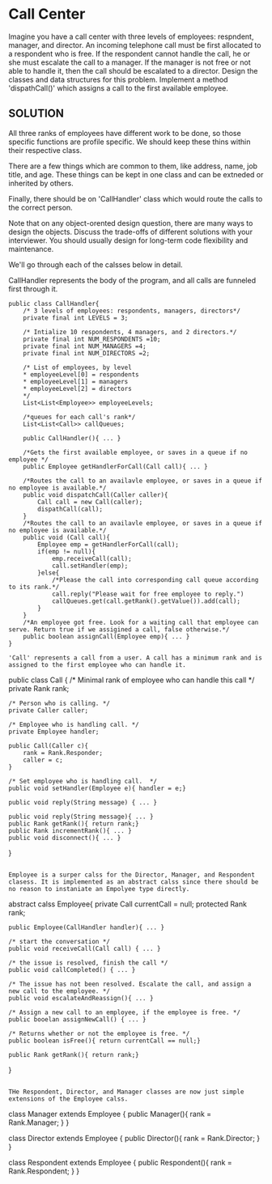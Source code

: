 # Call Center
Imagine you have a call center with three levels of employees: respndent, manager, and director. An incoming telephone call must be first allocated to a respondent who is free. If the respondent cannot handle the call, he or she must escalate the call to a manager. If the manager is not free or not able to handle it, then the call should be escalated to a director. Design the classes and data structures for this problem. Implement a method 'dispathCall()' which assigns a call to the first available employee. 

## SOLUTION
All three ranks of employees have different work to be done, so those specific functions are profile specific. We should keep these thins within their respective class. 

There are a few things which are common to them, like address, name, job title, and age. These things can be kept in one class and can be extneded or inherited by others. 

Finally, there should be on 'CallHandler' class which would route the calls to the correct person. 

Note that on any object-orented design question, there are many ways to design the objects. Discuss the trade-offs of different solutions with your interviewer. You should usually design for long-term code flexibility and maintenance. 

We'll go through each of the calsses below in detail. 

CallHandler represents the body of the program, and all calls are funneled first through it.
```
public class CallHandler{
    /* 3 levels of employees: respondents, managers, directors*/
    private final int LEVELS = 3;

    /* Intialize 10 respondents, 4 managers, and 2 directors.*/
    private final int NUM_RESPONDENTS =10;
    private final int NUM_MANAGERS =4;
    private final int NUM_DIRECTORS =2;

    /* List of employees, by level
    * employeeLevel[0] = respondents
    * employeeLevel[1] = managers
    * employeeLevel[2] = directors
    */
    List<List<Employee>> employeeLevels;

    /*queues for each call's rank*/
    List<List<Call>> callQueues;

    public CallHandler(){ ... }

    /*Gets the first available employee, or saves in a queue if no employee */
    public Employee getHandlerForCall(Call call){ ... }

    /*Routes the call to an availavle employee, or saves in a queue if no employee is available.*/
    public void dispatchCall(Caller caller){
        Call call = new Call(caller);
        dispathCall(call);
    }
    /*Routes the call to an availavle employee, or saves in a queue if no employee is available.*/
    public void (Call call){
        Employee emp = getHandlerForCall(call);
        if(emp != null){
            emp.receiveCall(call);
            call.setHandler(emp);
        }else{
            /*Please the call into corresponding call queue according to its rank.*/
            call.reply("Please wait for free employee to reply.")
            callQueues.get(call.getRank().getValue()).add(call);
        }
    }
    /*An employee got free. Look for a waiting call that employee can serve. Return true if we assigined a call, false otherwise.*/
    public boolean assignCall(Employee emp){ ... }
}

'Call' represents a call from a user. A call has a minimum rank and is assigned to the first employee who can handle it.

```
public class Call {
    /* Minimal rank of employee who can handle this call */
    private Rank rank;

    /* Person who is calling. */
    private Caller caller;

    /* Employee who is handling call. */
    private Employee handler;

    public Call(Caller c){
        rank = Rank.Responder;
        caller = c;
    }

    /* Set employee who is handling call.  */
    public void setHandler(Employee e){ handler = e;}

    public void reply(String message) { ... }

    public void reply(String message){ ... }
    public Rank getRank(){ return rank;}
    public Rank incrementRank(){ ... }
    public void disconnect(){ ... }
}
```

Employee is a surper calss for the Director, Manager, and Respondent clasess. It is implemented as an abstract calss since there should be no reason to instaniate an Empolyee type directly. 

```
abstract calss Employee{
    private Call currentCall = null;
    protected Rank rank;

    public Employee(CallHandler handler){ ... }

    /* start the conversation */
    public void receiveCall(Call call) { ... }

    /* the issue is resolved, finish the call */
    public void callCompleted() { ... }

    /* The issue has not been resolved. Escalate the call, and assign a new call to the employee. */ 
    public void escalateAndReassign(){ ... }

    /* Assign a new call to an employee, if the employee is free. */
    public booelan assignNewCall() { ... }

    /* Returns whether or not the employee is free. */
    public boolean isFree(){ return currentCall == null;}

    public Rank getRank(){ return rank;}
}
```

THe Respondent, Director, and Manager classes are now just simple extensions of the Employee calss.

```
class Manager extends Employee {
    public Manager(){
        rank = Rank.Manager;
    }
}

class Director extends Employee {
    public Director(){
        rank = Rank.Director;
    }
}

class Respondent extends Employee {
    public Respondent(){
        rank = Rank.Respondent;
    }
}
```
